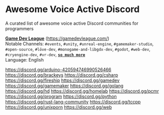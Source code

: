 # Awesome Voice Active Discord
A curated list of awesome voice active Discord communities for programmers




[__Game Dev League__](https://discord.com/invite/gamedev) (https://gamedevleague.com/) \
Notable Channels: `#events`, `#unity`, `#unreal-engine`, `#gamemaker-studio`, `#open-source`, `#löve-dev`, `#monogame-and-libgdx-dev`, `#godot`, `#web-dev`, `#cryengine-dev`, `#vr-dev`, __[`so much more`](badges.md#so-much-more)__ \
Language: English





https://discord.gg/arduino-420594746990526466
https://discord.gg/brackeys
https://discord.gg/csharp
https://discord.gg/fireship
https://discord.gg/gamedev
https://discord.gg/gamemaker
https://discord.gg/golang
https://discord.gg/hd
https://discord.gg/homelab
https://discord.gg/pcmr
https://discord.gg/program
https://discord.gg/python
https://discord.gg/rust-lang-community
https://discord.gg/tccpp
https://discord.gg/unixporn
https://discord.gg/web
